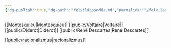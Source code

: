 ```yaml
---
{"dg-publish":true,"dg-path":"felvilágosodás.md","permalink":"/felvilagosodas/"}
---
```


[[Montesquieu\|Montesquieu]]
[[public/Voltaire\|Voltaire]]
[[public/Diderot\|Diderot]]
[[public/René Descartes\|René Descartes]]

[[public/racionalizmus\|racionalizmus]]